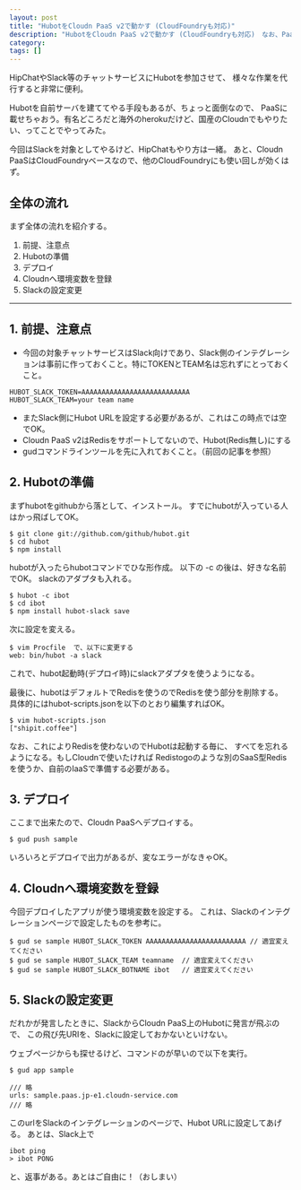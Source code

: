 ```yaml
---
layout: post
title: "HubotをCloudn PaaS v2で動かす (CloudFoundryも対応)"
description: "HubotをCloudn PaaS v2で動かす (CloudFoundryも対応)　なお、PaaSの仕様上でRedis抜きになる。"
category: 
tags: []
---
```


HipChatやSlack等のチャットサービスにHubotを参加させて、
様々な作業を代行すると非常に便利。

Hubotを自前サーバを建ててやる手段もあるが、ちょっと面倒なので、
PaaSに載せちゃおう。有名どころだと海外のherokuだけど、国産のCloudnでもやりたい、ってことでやってみた。

今回はSlackを対象としてやるけど、HipChatもやり方は一緒。
あと、Cloudn PaaSはCloudFoundryベースなので、他のCloudFoundryにも使い回しが効くはず。

## 全体の流れ
まず全体の流れを紹介する。

1. 前提、注意点
2. Hubotの準備
3. デプロイ
4. Cloudnへ環境変数を登録
5. Slackの設定変更

-----

## 1. 前提、注意点
- 今回の対象チャットサービスはSlack向けであり、Slack側のインテグレーションは事前に作っておくこと。特にTOKENとTEAM名は忘れずにとっておくこと。

```
HUBOT_SLACK_TOKEN=AAAAAAAAAAAAAAAAAAAAAAAAAAA
HUBOT_SLACK_TEAM=your team name
```

- またSlack側にHubot URLを設定する必要があるが、これはこの時点では空でOK。
- Cloudn PaaS v2はRedisをサポートしてないので、Hubot(Redis無し)にする
- gudコマンドラインツールを先に入れておくこと。（前回の記事を参照）

## 2. Hubotの準備
まずhubotをgithubから落として、インストール。
すでにhubotが入っている人はかっ飛ばしてOK。

```
$ git clone git://github.com/github/hubot.git
$ cd hubot
$ npm install
```

hubotが入ったらhubotコマンドでひな形作成。
以下の -c の後は、好きな名前でOK。
slackのアダプタも入れる。

```
$ hubot -c ibot
$ cd ibot
$ npm install hubot-slack save
```

次に設定を変える。

```
$ vim Procfile  で、以下に変更する
web: bin/hubot -a slack
```
これで、hubot起動時(デプロイ時)にslackアダプタを使うようになる。

最後に、hubotはデフォルトでRedisを使うのでRedisを使う部分を削除する。
具体的にはhubot-scripts.jsonを以下のとおり編集すればOK。

```
$ vim hubot-scripts.json
["shipit.coffee"]
```

なお、これによりRedisを使わないのでHubotは起動する毎に、
すべてを忘れるようになる。もしCloudnで使いたければ
Redistogoのような別のSaaS型Redisを使うか、自前のIaaSで準備する必要がある。

## 3. デプロイ
ここまで出来たので、Cloudn PaaSへデプロイする。

```
$ gud push sample 
```

いろいろとデプロイで出力があるが、変なエラーがなきゃOK。

## 4. Cloudnへ環境変数を登録
今回デプロイしたアプリが使う環境変数を設定する。
これは、Slackのインテグレーションページで設定したものを参考に。

```
$ gud se sample HUBOT_SLACK_TOKEN AAAAAAAAAAAAAAAAAAAAAAAAA // 適宜変えてください
$ gud se sample HUBOT_SLACK_TEAM teamname  // 適宜変えてください
$ gud se sample HUBOT_SLACK_BOTNAME ibot   // 適宜変えてください
```

## 5. Slackの設定変更
だれかが発言したときに、SlackからCloudn PaaS上のHubotに発言が飛ぶので、
この飛び先URIを、Slackに設定しておかないといけない。

ウェブページからも探せるけど、コマンドのが早いので以下を実行。

```
$ gud app sample

/// 略
urls: sample.paas.jp-e1.cloudn-service.com
/// 略

```

このurlをSlackのインテグレーションのページで、Hubot URLに設定してあげる。
あとは、Slack上で

```
ibot ping
> ibot PONG
```

と、返事がある。あとはご自由に！（おしまい）
